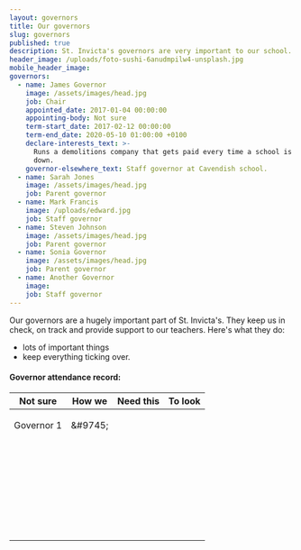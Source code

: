 ```yaml
---
layout: governors
title: Our governors
slug: governors
published: true
description: St. Invicta's governors are very important to our school. They do some things.
header_image: /uploads/foto-sushi-6anudmpilw4-unsplash.jpg
mobile_header_image:
governors:
  - name: James Governor
    image: /assets/images/head.jpg
    job: Chair
    appointed_date: 2017-01-04 00:00:00
    appointing-body: Not sure
    term-start_date: 2017-02-12 00:00:00
    term-end_date: 2020-05-10 01:00:00 +0100
    declare-interests_text: >-
      Runs a demolitions company that gets paid every time a school is knocked
      down.
    governor-elsewhere_text: Staff governor at Cavendish school.
  - name: Sarah Jones
    image: /assets/images/head.jpg
    job: Parent governor
  - name: Mark Francis
    image: /uploads/edward.jpg
    job: Staff governor
  - name: Steven Johnson
    image: /assets/images/head.jpg
    job: Parent governor
  - name: Sonia Governor
    image: /assets/images/head.jpg
    job: Parent governor
  - name: Another Governor
    image:
    job: Staff governor
---
```


Our governors are a hugely important part of St. Invicta's. They keep us in check, on track and provide support to our teachers. Here's what they do:

* lots of important things
* keep everything ticking over.

#### Governor attendance record:

<table><thead><tr><th>Not sure</th><th>How we</th><th>Need this</th><th>To look</th></tr></thead><tbody><tr><td class="text-center"><p>Governor 1</p></td><td class="text-center">&amp;#9745;</td><td class="text-center"><p class="text-center">&nbsp;</p></td><td class="text-center"><p class="text-center">&nbsp;</p></td></tr><tr><td class="text-center"><p>&nbsp;</p></td><td class="text-center"><p class="text-center">&nbsp;</p></td><td class="text-center"><p class="text-center">&nbsp;</p></td><td class="text-center"><p class="text-center">&nbsp;</p></td></tr><tr><td class="text-center"><p>&nbsp;</p></td><td class="text-center"><p class="text-center">&nbsp;</p></td><td class="text-center"><p class="text-center">&nbsp;</p></td><td class="text-center"><p class="text-center">&nbsp;</p></td></tr><tr><td class="text-center"><p>&nbsp;</p></td><td class="text-center"><p class="text-center">&nbsp;</p></td><td class="text-center"><p class="text-center">&nbsp;</p></td><td class="text-center"><p class="text-center">&nbsp;</p></td></tr></tbody></table>

&nbsp;

